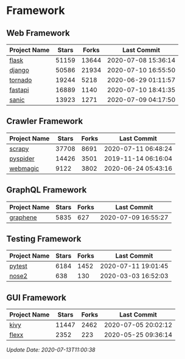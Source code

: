 # Framework

## Web Framework

| Project Name | Stars | Forks | Last Commit |
| ------------ | ----- | ----- | ----------- |
| [flask](https://github.com/pallets/flask) | 51159 | 13644 | 2020-07-08 15:36:14 |
| [django](https://github.com/django/django) | 50586 | 21934 | 2020-07-10 16:55:50 |
| [tornado](https://github.com/tornadoweb/tornado) | 19244 | 5218 | 2020-06-29 01:11:57 |
| [fastapi](https://github.com/tiangolo/fastapi) | 16889 | 1140 | 2020-07-10 18:41:35 |
| [sanic](https://github.com/huge-success/sanic) | 13923 | 1271 | 2020-07-09 04:17:50 |

## Crawler Framework

| Project Name | Stars | Forks | Last Commit |
| ------------ | ----- | ----- | ----------- |
| [scrapy](https://github.com/scrapy/scrapy) | 37708 | 8691 | 2020-07-11 06:48:24 |
| [pyspider](https://github.com/binux/pyspider) | 14426 | 3501 | 2019-11-14 06:16:04 |
| [webmagic](https://github.com/code4craft/webmagic) | 9122 | 3802 | 2020-06-24 05:43:16 |

## GraphQL Framework

| Project Name | Stars | Forks | Last Commit |
| ------------ | ----- | ----- | ----------- |
| [graphene](https://github.com/graphql-python/graphene) | 5835 | 627 | 2020-07-09 16:55:27 |

## Testing Framework

| Project Name | Stars | Forks | Last Commit |
| ------------ | ----- | ----- | ----------- |
| [pytest](https://github.com/pytest-dev/pytest) | 6184 | 1452 | 2020-07-11 19:01:45 |
| [nose2](https://github.com/nose-devs/nose2) | 638 | 130 | 2020-03-03 16:52:03 |

## GUI Framework

| Project Name | Stars | Forks | Last Commit |
| ------------ | ----- | ----- | ----------- |
| [kivy](https://github.com/kivy/kivy) | 11447 | 2462 | 2020-07-05 20:02:12 |
| [flexx](https://github.com/flexxui/flexx) | 2352 | 223 | 2020-05-25 09:36:14 |

*Update Date: 2020-07-13T11:00:38*